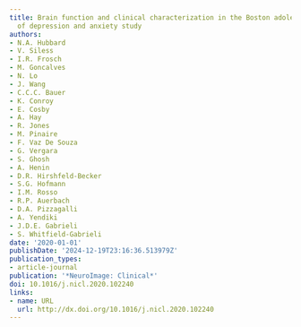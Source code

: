 ```yaml
---
title: Brain function and clinical characterization in the Boston adolescent neuroimaging
  of depression and anxiety study
authors:
- N.A. Hubbard
- V. Siless
- I.R. Frosch
- M. Goncalves
- N. Lo
- J. Wang
- C.C.C. Bauer
- K. Conroy
- E. Cosby
- A. Hay
- R. Jones
- M. Pinaire
- F. Vaz De Souza
- G. Vergara
- S. Ghosh
- A. Henin
- D.R. Hirshfeld-Becker
- S.G. Hofmann
- I.M. Rosso
- R.P. Auerbach
- D.A. Pizzagalli
- A. Yendiki
- J.D.E. Gabrieli
- S. Whitfield-Gabrieli
date: '2020-01-01'
publishDate: '2024-12-19T23:16:36.513979Z'
publication_types:
- article-journal
publication: '*NeuroImage: Clinical*'
doi: 10.1016/j.nicl.2020.102240
links:
- name: URL
  url: http://dx.doi.org/10.1016/j.nicl.2020.102240
---
```

